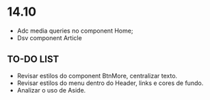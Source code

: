 # 14.10
- Adc media queries no component Home;
- Dsv component Article

## TO-DO LIST
- Revisar estilos do component BtnMore, centralizar texto.
- Revisar estilos do menu dentro do Header, links e cores de fundo.
- Analizar o uso de Aside.